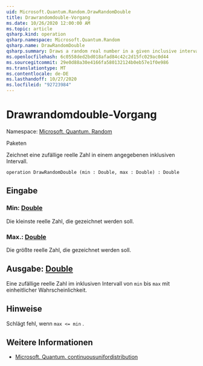 ```yaml
---
uid: Microsoft.Quantum.Random.DrawRandomDouble
title: Drawrandomdouble-Vorgang
ms.date: 10/26/2020 12:00:00 AM
ms.topic: article
qsharp.kind: operation
qsharp.namespace: Microsoft.Quantum.Random
qsharp.name: DrawRandomDouble
qsharp.summary: Draws a random real number in a given inclusive interval.
ms.openlocfilehash: 6c0558ded2bd018afad84c42c2d15fc029ac0d44
ms.sourcegitcommit: 29e0d88a30e4166fa580132124b0eb57e1f0e986
ms.translationtype: MT
ms.contentlocale: de-DE
ms.lasthandoff: 10/27/2020
ms.locfileid: "92723984"
---
```

# <a name="drawrandomdouble-operation"></a>Drawrandomdouble-Vorgang

Namespace: [Microsoft. Quantum. Random](xref:Microsoft.Quantum.Random)

Paketen [](https://nuget.org/packages/)


Zeichnet eine zufällige reelle Zahl in einem angegebenen inklusiven Intervall.

```qsharp
operation DrawRandomDouble (min : Double, max : Double) : Double
```


## <a name="input"></a>Eingabe

### <a name="min--double"></a>Min: [Double](xref:microsoft.quantum.lang-ref.double)

Die kleinste reelle Zahl, die gezeichnet werden soll.


### <a name="max--double"></a>Max.: [Double](xref:microsoft.quantum.lang-ref.double)

Die größte reelle Zahl, die gezeichnet werden soll.



## <a name="output--double"></a>Ausgabe: [Double](xref:microsoft.quantum.lang-ref.double)

Eine zufällige reelle Zahl im inklusiven Intervall von `min` bis `max` mit einheitlicher Wahrscheinlichkeit.

## <a name="remarks"></a>Hinweise

Schlägt fehl, wenn `max <= min` .

## <a name="see-also"></a>Weitere Informationen

- [Microsoft. Quantum. continuousunifordistribution](xref:Microsoft.Quantum.ContinuousUniformDistribution)